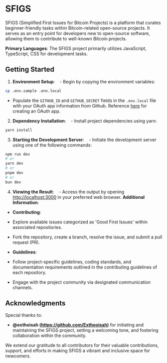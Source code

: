 # SFIGS

SFIGS (Simplified First Issues for Bitcoin Projects) is a platform that curates beginner-friendly tasks within Bitcoin-related open-source projects. It serves as an entry point for developers new to open-source software, allowing them to contribute to well-known Bitcoin projects.

**Primary Languages**:
The SFIGS project primarily utilizes JavaScript, TypeScript, CSS for development tasks.

## Getting Started

1. **Environment Setup**:
      - Begin by copying the environment variables:

```bash
cp .env.sample .env.local
```

- Populate the `GITHUB_ID` and `GITHUB_SECRET` fields in the `.env.local` file with your OAuth app information from Github. Reference [here](https://docs.github.com/en/apps/oauth-apps/building-oauth-apps/creating-an-oauth-app) for creating an OAuth app.

2. **Dependency Installation**:
      - Install project dependencies using yarn:

```bash
yarn install
```

3. **Starting the Development Server**:
      - Initiate the development server using one of the following commands:

```bash
npm run dev
# or
yarn dev
# or
pnpm dev
# or
bun dev
```

4. **Viewing the Result**:
      - Access the output by opening [http://localhost:3000](http://localhost:3000) in your preferred web browser.
   **Additional Information**:

- **Contributing**:

- Explore available issues categorized as 'Good First Issues' within associated repositories.

- Fork the repository, create a branch, resolve the issue, and submit a pull request (PR).

- **Guidelines**:

- Follow project-specific guidelines, coding standards, and documentation requirements outlined in the contributing guidelines of each repository.

- Engage with the project community via designated communication channels.

## Acknowledgments

Special thanks to:

- **@exthoisah (<https://github.com/Extheoisah>)** for initiating and maintaining the SFIGS project, setting a welcoming tone, and fostering collaboration within the community.

We extend our gratitude to all contributors for their valuable contributions, support, and efforts in making SFIGS a vibrant and inclusive space for newcomers.

